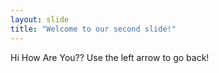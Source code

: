 ```yaml
---
layout: slide
title: "Welcome to our second slide!"
---
```

Hi How Are You??
Use the left arrow to go back!
